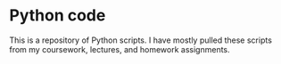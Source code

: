 # Python code

This is a repository of Python scripts. I have mostly pulled these scripts from my coursework, lectures, and homework assignments.
